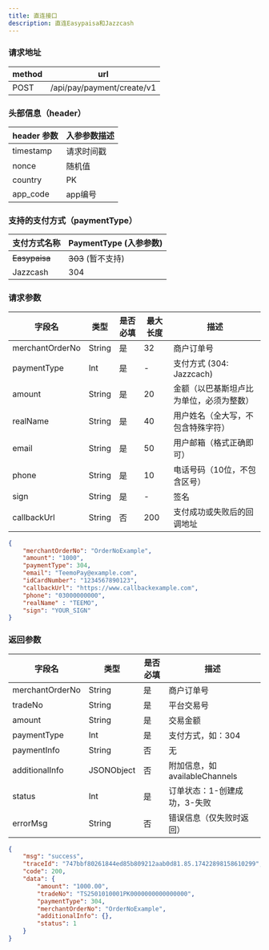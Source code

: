 ```yaml
---
title: 直连接口
description: 直连Easypaisa和Jazzcash
---
```


### 请求地址

| method | url                         |
|--------|-----------------------------|
| POST   | /api/pay/payment/create/v1 |


### 头部信息（header）

| header 参数   | 入参参数描述  |
|-------------|---------|
| timestamp   | 请求时间戳   |
| nonce       | 随机值     |
| country     | PK  |
| app_code    | app编号   |



### 支持的支付方式（paymentType）

| 支付方式名称        | PaymentType (入参参数) |
|---------------|--------------------|
| ~~Easypaisa~~ | ~~303~~  (暂不支持)    |
| Jazzcash      | 304                |




### 请求参数

| 字段名          | 类型     | 是否必填 | 最大长度 | 描述                   |
|--------------| ------ |------| ---- |----------------------|
| merchantOrderNo | String | 是    | 32   | 商户订单号                |
| paymentType | Int    | 是    | -    | 支付方式 (304: Jazzcach) |
| amount     | String | 是    | 20   | 金额（以巴基斯坦卢比为单位，必须为整数） |
| realName   | String | 是    | 40   | 用户姓名（全大写，不包含特殊字符）    |
| email      | String | 是    | 50   | 用户邮箱（格式正确即可）         |
| phone      | String | 是    | 10   | 电话号码（10位，不包含区号）      |
| sign       | String | 是    | -    | 签名                   |
| callbackUrl | String | 否    | 200  | 支付成功或失败后的回调地址        |






```json title= "请求示例"
{
    "merchantOrderNo": "OrderNoExample",
    "amount": "1000",
    "paymentType": 304,
    "email": "TeemoPay@example.com",
    "idCardNumber": "1234567890123",
    "callbackUrl": "https://www.callbackexample.com",
    "phone": "03000000000",
    "realName" : "TEEMO",
    "sign": "YOUR_SIGN"
}
```



### 返回参数

| 字段名               | 类型         | 是否必填 | 描述                       |
| ----------------- | ---------- |-----|--------------------------|
| merchantOrderNo | String     | 是   | 商户订单号                    |
| tradeNo         | String     | 是   | 平台交易号                    |
| amount          | String     | 是   | 交易金额                     |
| paymentType     | Int        | 是   | 支付方式，如：304               |
| paymentInfo     | String     |  否  | 无                        |
| additionalInfo  | JSONObject | 否   | 附加信息，如 availableChannels |
| status          | Int        | 是   | 订单状态：1-创建成功，3-失败         |
| errorMsg        | String     | 否   | 错误信息（仅失败时返回）             |




```json title= 返回示例
{
    "msg": "success",
    "traceId": "747bbf80261844ed85b809212aab0d81.85.17422898158610299",
    "code": 200,
    "data": {
        "amount": "1000.00",
        "tradeNo": "TS2501010001PK0000000000000000",
        "paymentType": 304,
        "merchantOrderNo": "OrderNoExample",
        "additionalInfo": {},
        "status": 1
    }
}
```
